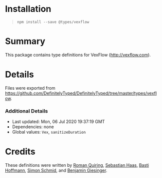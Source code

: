 # Installation
> `npm install --save @types/vexflow`

# Summary
This package contains type definitions for VexFlow (http://vexflow.com).

# Details
Files were exported from https://github.com/DefinitelyTyped/DefinitelyTyped/tree/master/types/vexflow.

### Additional Details
 * Last updated: Mon, 06 Jul 2020 19:37:19 GMT
 * Dependencies: none
 * Global values: `Vex`, `sanitizeDuration`

# Credits
These definitions were written by [Roman Quiring](https://github.com/rquiring), [Sebastian Haas](https://github.com/sebastianhaas), [Basti Hoffmann](https://github.com/bohoffi), [Simon Schmid](https://github.com/sschmidTU), and [Benjamin Giesinger](https://github.com/bneumann).
